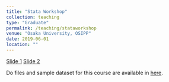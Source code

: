 ```yaml
---
title: "Stata Workshop"
collection: teaching
type: "Graduate"
permalink: /teaching/stataworkshop
venue: "Osaka University, OSIPP"
date: 2019-06-01
location: ""
---
```

[Slide 1](Stata_Workshop_2019_Day1.pdf) [Slide 2](Stata_Workshop_2019_Day2.pdf)


Do files and sample dataset for this course are available in [here](https://github.com/taiseinoda/StataWorkshop).
